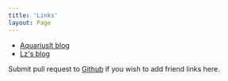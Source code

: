```yaml
---
title: 'Links'
layout: Page
---
```


* [Aquariuslt blog](https://blog.aquariuslt.com)
* [Lz's blog](https://lz5z.com)

Submit pull request to [Github](https://github.com/wxsms/blog/tree/master/src/links/README.md) if you wish to add friend links here.
